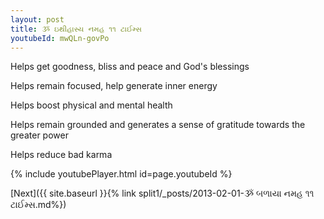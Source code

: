 ```yaml
---
layout: post
title: ૐ ઇથીહાસ્ય નમહ ૧૧ ટાઈમ્સ
youtubeId: mwQLn-govPo
---
```

 
 
Helps get goodness, bliss and peace and God's blessings
 
Helps remain focused, help generate inner energy 
 
Helps boost physical and mental health 
 
Helps remain grounded and generates a sense of gratitude towards the greater power 
 
Helps reduce bad karma
 
 
 
 


{% include youtubePlayer.html id=page.youtubeId %}
 
[Next]({{ site.baseurl }}{% link  split1/_posts/2013-02-01-ૐ બળાયા નમહ ૧૧ ટાઈમ્સ.md%})
 
